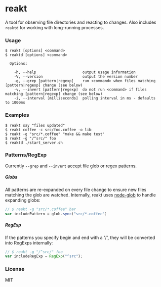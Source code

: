 # reakt

A tool for observing file directories and reacting to changes. Also includes `reaktd` for working with long-running processes.

### Usage

```
$ reakt [options] <command>
$ reaktd [options] <command>

  Options:

    -h, --help                     output usage information
    -V, --version                  output the version number
    -g, --grep [pattern|regexp]    run <command> when files matching [pattern|regexp] change (see below)
    -v, --invert [pattern|regexp]  do not run <command> if files matching [pattern|regexp] change (see below)
    -i, --interval [milliseconds]  polling interval in ms - defaults to 1000ms
```

### Examples
```
$ reakt say "files updated"
$ reakt coffee -c src/foo.coffee -o lib
$ reakt -g "src/*.coffee" "make && make test"
$ reakt -g "/^src/" foo
$ reaktd ./start_server.sh
```

### Patterns/RegExp

Currently `--grep` and `--invert` accept file glob or regex patterns.

##### Globs

All patterns are re-expanded on every file change to ensure new files matching the glob are watched. Internally, reakt uses [node-glob](https://github.com/isaacs/node-glob) to handle expanding globs:

```javascript
// $ reakt -g "src/*.coffee" bar
var includePattern = glob.sync("src/*.coffee")
```

##### RegExp

If the patterns you specify begin and end with a '/', they will be converted into RegExps internally:

```javascript
// $ reakt -g "/^src/" foo
var includeRegExp = RegExp("^src");
```

### License

MIT
